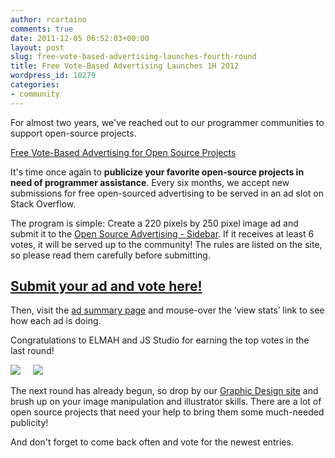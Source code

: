 ```yaml
---
author: rcartaino
comments: true
date: 2011-12-05 06:52:03+00:00
layout: post
slug: free-vote-based-advertising-launches-fourth-round
title: Free Vote-Based Advertising Launches 1H 2012
wordpress_id: 10279
categories:
- community
---
```


For almost two years, we've reached out to our programmer communities to support open-source projects.

[Free Vote-Based Advertising for Open Source Projects](../2009/12/free-vote-based-advertising-for-open-source-projects/)

It's time once again to **publicize your favorite open-source projects in need of programmer assistance**. Every six months, we accept new submissions for free open-sourced advertising to be served in an ad slot on Stack Overflow.

The program is simple: Create a 220 pixels by 250 pixel image ad and submit it to the [Open Source Advertising - Sidebar](http://meta.stackoverflow.com/questions/114442/open-source-advertising-sidebar-1h-2012). If it receives at least 6 votes, it will be served up to the community! The rules are listed on the site, so please read them carefully before submitting.


## [Submit your ad and vote here!](http://meta.stackoverflow.com/questions/114442/open-source-advertising-sidebar-1h-2012)


Then, visit the [ad summary page](http://rads.stackoverflow.com/ossads/all) and mouse-over the ‘view stats’ link to see how each ad is doing.

Congratulations to ELMAH and JS Studio for earning the top votes in the last round!

[![](http://i.stack.imgur.com/Wi329.png)](http://meta.stackoverflow.com/a/93322/98786)     [![](http://i.stack.imgur.com/RQJwt.png)](http://meta.stackoverflow.com/a/93369/98786)

The next round has already begun, so drop by our [Graphic Design site](http://graphicdesign.stackexchange.com/) and brush up on your image manipulation and illustrator skills. There are a lot of open source projects that need your help to bring them some much-needed publicity!

And don't forget to come back often and vote for the newest entries.

